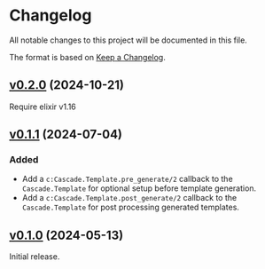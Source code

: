 # Changelog

All notable changes to this project will be documented in this file.

The format is based on [Keep a Changelog](https://keepachangelog.com/en/1.0.0/).

## [v0.2.0](https://github.com/sportradar/elixir-workspace/tree/cascade/v0.2.0) (2024-10-21)

Require elixir v1.16

## [v0.1.1](https://github.com/sportradar/elixir-workspace/tree/cascade/v0.1.1) (2024-07-04)

### Added

* Add a `c:Cascade.Template.pre_generate/2` callback to the `Cascade.Template` for
optional setup before template generation.
* Add a `c:Cascade.Template.post_generate/2` callback to the `Cascade.Template` for
post processing generated templates.

## [v0.1.0](https://github.com/sportradar/elixir-workspace/tree/cascade/v0.1.0) (2024-05-13)

Initial release.
